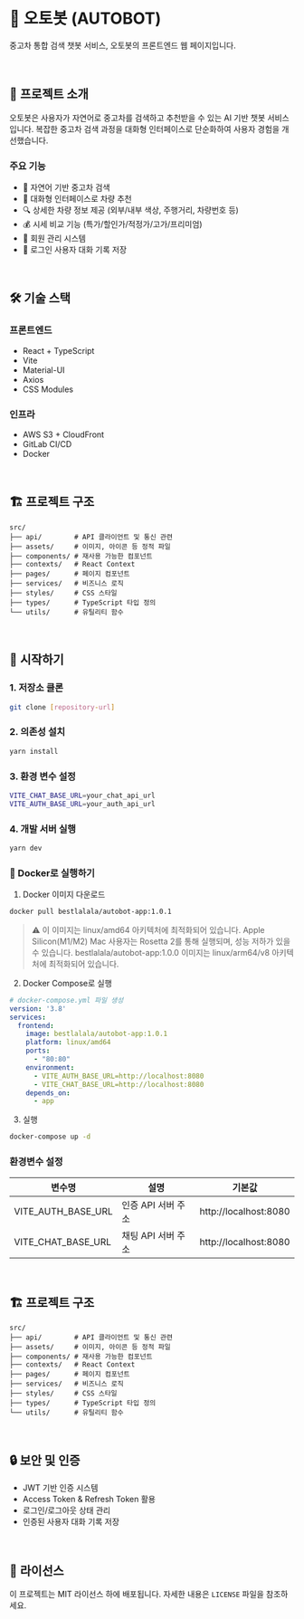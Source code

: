 # 🚗 오토봇 (AUTOBOT)

중고차 통합 검색 챗봇 서비스, 오토봇의 프론트엔드 웹 페이지입니다.

<br/>

## 📝 프로젝트 소개

오토봇은 사용자가 자연어로 중고차를 검색하고 추천받을 수 있는 AI 기반 챗봇 서비스입니다. 복잡한 중고차 검색 과정을 대화형 인터페이스로 단순화하여 사용자 경험을 개선했습니다.

### 주요 기능

- 🤖 자연어 기반 중고차 검색
- 💬 대화형 인터페이스로 차량 추천
- 🔍 상세한 차량 정보 제공 (외부/내부 색상, 주행거리, 차량번호 등)
- 💰 시세 비교 기능 (특가/할인가/적정가/고가/프리미엄)
- 👤 회원 관리 시스템
- 📜 로그인 사용자 대화 기록 저장

<br/>

## 🛠 기술 스택

### 프론트엔드
- React + TypeScript
- Vite
- Material-UI
- Axios
- CSS Modules

### 인프라
- AWS S3 + CloudFront
- GitLab CI/CD
- Docker

<br/>


## 🏗 프로젝트 구조

```
src/
├── api/        # API 클라이언트 및 통신 관련
├── assets/     # 이미지, 아이콘 등 정적 파일
├── components/ # 재사용 가능한 컴포넌트
├── contexts/   # React Context
├── pages/      # 페이지 컴포넌트
├── services/   # 비즈니스 로직
├── styles/     # CSS 스타일
├── types/      # TypeScript 타입 정의
└── utils/      # 유틸리티 함수
```

<br/>


## 🚀 시작하기

### 1. 저장소 클론
```bash
git clone [repository-url]
```

### 2. 의존성 설치
```bash
yarn install
```

### 3. 환경 변수 설정
```bash
VITE_CHAT_BASE_URL=your_chat_api_url
VITE_AUTH_BASE_URL=your_auth_api_url
```

### 4. 개발 서버 실행
```bash
yarn dev
```

### 🐳 Docker로 실행하기

1. Docker 이미지 다운로드
```bash
docker pull bestlalala/autobot-app:1.0.1
```

> ⚠️ 이 이미지는 linux/amd64 아키텍처에 최적화되어 있습니다. 
> Apple Silicon(M1/M2) Mac 사용자는 Rosetta 2를 통해 실행되며, 성능 저하가 있을 수 있습니다.
> bestlalala/autobot-app:1.0.0 이미지는 linux/arm64/v8 아키텍처에 최적화되어 있습니다.


2. Docker Compose로 실행
```yaml
# docker-compose.yml 파일 생성
version: '3.8'
services:
  frontend:
    image: bestlalala/autobot-app:1.0.1
    platform: linux/amd64 
    ports:
      - "80:80"
    environment:
      - VITE_AUTH_BASE_URL=http://localhost:8080
      - VITE_CHAT_BASE_URL=http://localhost:8080
    depends_on:
      - app
```

3. 실행
```bash
docker-compose up -d
```

### 환경변수 설정
| 변수명 | 설명 | 기본값 |
|--------|------|---------|
| VITE_AUTH_BASE_URL | 인증 API 서버 주소 | http://localhost:8080 |
| VITE_CHAT_BASE_URL | 채팅 API 서버 주소 | http://localhost:8080 |

<br/>

## 🏗 프로젝트 구조

```
src/
├── api/        # API 클라이언트 및 통신 관련
├── assets/     # 이미지, 아이콘 등 정적 파일
├── components/ # 재사용 가능한 컴포넌트
├── contexts/   # React Context
├── pages/      # 페이지 컴포넌트
├── services/   # 비즈니스 로직
├── styles/     # CSS 스타일
├── types/      # TypeScript 타입 정의
└── utils/      # 유틸리티 함수
```

<br/>

## 🔒 보안 및 인증

- JWT 기반 인증 시스템
- Access Token & Refresh Token 활용
- 로그인/로그아웃 상태 관리
- 인증된 사용자 대화 기록 저장

<br/>

## 📝 라이선스

이 프로젝트는 MIT 라이선스 하에 배포됩니다. 자세한 내용은 `LICENSE` 파일을 참조하세요.

<br/>

